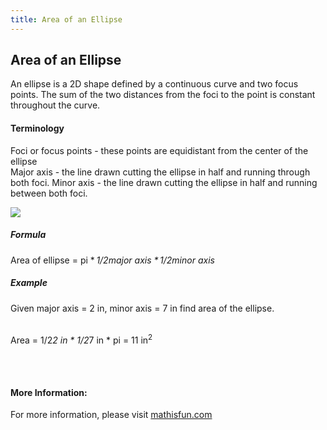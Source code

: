 ```yaml
---
title: Area of an Ellipse
---
```

## Area of an Ellipse

An ellipse is a 2D shape defined by a continuous curve and two focus points. The sum of the two distances from the foci to the point is constant throughout the curve. 

#### Terminology
Foci or focus points - these points are equidistant from the center of the ellipse <br>
Major axis - the line drawn cutting the ellipse in half and running through both foci.
Minor axis - the line drawn cutting the ellipse in half and running between both foci.<br> 

<img src = "https://jwolfgang.info/wp-content/uploads/2017/10/area-of-ellipse2.png">

##### Formula

Area of ellipse =  <span class="texhtml"><span class="texhtml">pi</span> * <i>1/2*major axis</i> * <i>1/2*minor axis</i></span>

##### Example

Given major axis = 2 in, minor axis = 7 in find area of the ellipse.<br><br>

Area = 1/2*2 in * 1/2*7 in * pi = 11 in<sup>2</sup>

<!-- The article goes here, in GitHub-flavored Markdown. Feel free to add YouTube videos, images, and CodePen/JSBin embeds  -->
<br><br>


#### More Information:

For more information, please visit <a href= "https://www.mathsisfun.com/geometry/parallelogram.html">mathisfun.com</a>

<!-- Please add any articles you think might be helpful to read before writing the article -->
